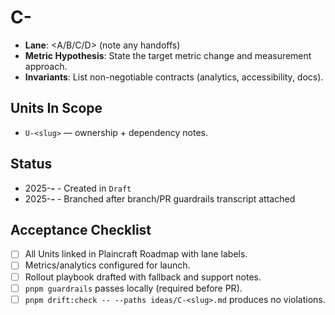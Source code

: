 # C-<slug>

- **Lane**: <A/B/C/D> (note any handoffs)
- **Metric Hypothesis**: State the target metric change and measurement approach.
- **Invariants**: List non-negotiable contracts (analytics, accessibility, docs).

## Units In Scope

- `U-<slug>` — ownership + dependency notes.

## Status

- 2025-**-** - Created in `Draft`
- 2025-**-** - Branched after branch/PR guardrails transcript attached

## Acceptance Checklist

- [ ] All Units linked in Plaincraft Roadmap with lane labels.
- [ ] Metrics/analytics configured for launch.
- [ ] Rollout playbook drafted with fallback and support notes.
- [ ] `pnpm guardrails` passes locally (required before PR).
- [ ] `pnpm drift:check -- --paths ideas/C-<slug>.md` produces no violations.
